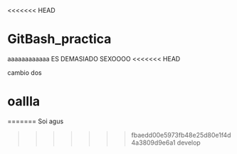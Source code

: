 <<<<<<< HEAD
# GitBash_practica

aaaaaaaaaaaa ES DEMASIADO SEXOOOO
<<<<<<< HEAD

cambio dos

oallla
=======
=======
Soi agus
>>>>>>> fbaedd00e5973fb48e25d80e1f4d4a3809d9e6a1
>>>>>>> develop
